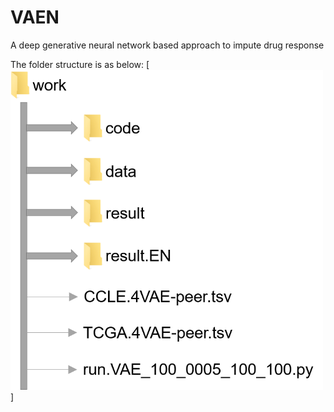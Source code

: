 # VAEN
A deep generative neural network based approach to impute drug response

The folder structure is as below:
[<img src="https://github.com/bsml320/VAEN/blob/master/folder_structure.png" width=500>]

